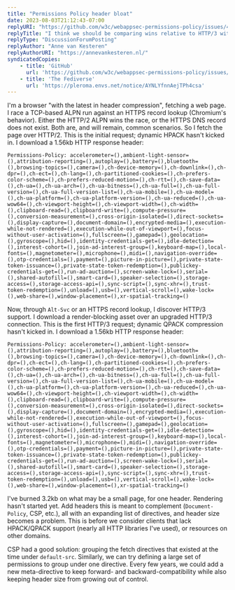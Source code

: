 ```yaml
---
title: "Permissions Policy header bloat"
date: 2023-08-03T21:12:43-07:00
replyURI: "https://github.com/w3c/webappsec-permissions-policy/issues/481#issuecomment-1259139696"
replyTitle: "I think we should be comparing wins relative to HTTP/3 with the latest in header compression"
replyType: "DiscussionForumPosting"
replyAuthor: "Anne van Kesteren"
replyAuthorURI: "https://annevankesteren.nl/"
syndicatedCopies:
    - title: 'GitHub'
      url: 'https://github.com/w3c/webappsec-permissions-policy/issues/481#issuecomment-1259139696'
    - title: 'The Fediverse'
      url: 'https://pleroma.envs.net/notice/AYNLYfnnAejTPh4csa'
---
```

I'm a browser "with the latest in header compression", fetching a web page. I race a TCP-based ALPN run against an HTTPS record lookup (Chromium's behavior). Either the HTTP/2 ALPN wins the race, or the HTTPS DNS record does not exist. Both are, and will remain, common scenarios. So I fetch the page over HTTP/2. This is the initial request; dynamic HPACK hasn't kicked in. I download a 1.56kb HTTP response header:

```
Permissions-Policy: accelerometer=(),ambient-light-sensor=(),attribution-reporting=(),autoplay=(),battery=(),bluetooth=(),browsing-topics=(),camera=(),ch-device-memory=(),ch-downlink=(),ch-dpr=(),ch-ect=(),ch-lang=(),ch-partitioned-cookies=(),ch-prefers-color-scheme=(),ch-prefers-reduced-motion=(),ch-rtt=(),ch-save-data=(),ch-ua=(),ch-ua-arch=(),ch-ua-bitness=(),ch-ua-full=(),ch-ua-full-version=(),ch-ua-full-version-list=(),ch-ua-mobile=(),ch-ua-model=(),ch-ua-platform=(),ch-ua-platform-version=(),ch-ua-reduced=(),ch-ua-wow64=(),ch-viewport-height=(),ch-viewport-width=(),ch-width=(),clipboard-read=(),clipboard-write=(),compute-pressure=(),conversion-measurement=(),cross-origin-isolated=(),direct-sockets=(),display-capture=(),document-domain=(),encrypted-media=(),execution-while-not-rendered=(),execution-while-out-of-viewport=(),focus-without-user-activation=(),fullscreen=(),gamepad=(),geolocation=(),gyroscope=(),hid=(),identity-credentials-get=(),idle-detection=(),interest-cohort=(),join-ad-interest-group=(),keyboard-map=(),local-fonts=(),magnetometer=(),microphone=(),midi=(),navigation-override=(),otp-credentials=(),payment=(),picture-in-picture=(),private-state-token-issuance=(),private-state-token-redemption=(),publickey-credentials-get=(),run-ad-auction=(),screen-wake-lock=(),serial=(),shared-autofill=(),smart-card=(),speaker-selection=(),storage-access=(),storage-access-api=(),sync-script=(),sync-xhr=(),trust-token-redemption=(),unload=(),usb=(),vertical-scroll=(),wake-lock=(),web-share=(),window-placement=(),xr-spatial-tracking=()
```

Now, through `Alt-Svc` or an HTTPS record lookup, I discover HTTP/3 support. I download a render-blocking asset over an upgraded HTTP/3 connection. This is the first HTTP/3 request; dynamic QPACK compression hasn't kicked in. I download a 1.56kb HTTP response header:

```
Permissions-Policy: accelerometer=(),ambient-light-sensor=(),attribution-reporting=(),autoplay=(),battery=(),bluetooth=(),browsing-topics=(),camera=(),ch-device-memory=(),ch-downlink=(),ch-dpr=(),ch-ect=(),ch-lang=(),ch-partitioned-cookies=(),ch-prefers-color-scheme=(),ch-prefers-reduced-motion=(),ch-rtt=(),ch-save-data=(),ch-ua=(),ch-ua-arch=(),ch-ua-bitness=(),ch-ua-full=(),ch-ua-full-version=(),ch-ua-full-version-list=(),ch-ua-mobile=(),ch-ua-model=(),ch-ua-platform=(),ch-ua-platform-version=(),ch-ua-reduced=(),ch-ua-wow64=(),ch-viewport-height=(),ch-viewport-width=(),ch-width=(),clipboard-read=(),clipboard-write=(),compute-pressure=(),conversion-measurement=(),cross-origin-isolated=(),direct-sockets=(),display-capture=(),document-domain=(),encrypted-media=(),execution-while-not-rendered=(),execution-while-out-of-viewport=(),focus-without-user-activation=(),fullscreen=(),gamepad=(),geolocation=(),gyroscope=(),hid=(),identity-credentials-get=(),idle-detection=(),interest-cohort=(),join-ad-interest-group=(),keyboard-map=(),local-fonts=(),magnetometer=(),microphone=(),midi=(),navigation-override=(),otp-credentials=(),payment=(),picture-in-picture=(),private-state-token-issuance=(),private-state-token-redemption=(),publickey-credentials-get=(),run-ad-auction=(),screen-wake-lock=(),serial=(),shared-autofill=(),smart-card=(),speaker-selection=(),storage-access=(),storage-access-api=(),sync-script=(),sync-xhr=(),trust-token-redemption=(),unload=(),usb=(),vertical-scroll=(),wake-lock=(),web-share=(),window-placement=(),xr-spatial-tracking=()
```

I've burned 3.2kb on what may be a small page, for one header. Rendering hasn't started yet. Add headers this is meant to complement (`Document-Policy`, CSP, etc.), all with an expanding list of directives, and header size becomes a problem. This is before we consider clients that lack HPACK/QPACK support (nearly all HTTP libraries I've used), or resources on other domains.

CSP had a good solution: grouping the fetch directives that existed at the time under `default-src`. Similarly, we can try defining a large set of permissions to group under one directive. Every few years, we could add a new meta-directive to keep forward- and backward-compatibility while also keeping header size from growing out of control.

